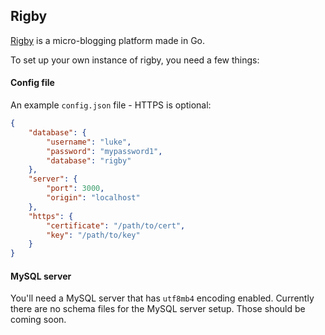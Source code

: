 ## Rigby

[Rigby](https://rigby.space) is a micro-blogging platform made in Go. 

To set up your own instance of rigby, you need a few things:

#### Config file
An example `config.json` file - HTTPS is optional:

```json
{
	"database": {
		"username": "luke",
		"password": "mypassword1",
		"database": "rigby"
	}, 
	"server": {
		"port": 3000,
		"origin": "localhost" 
	},
	"https": {
		"certificate": "/path/to/cert",
		"key": "/path/to/key"
	}
}
```

#### MySQL server
You'll need a MySQL server that has `utf8mb4` encoding enabled. Currently there are no schema files for the MySQL server setup. Those should be coming soon. 